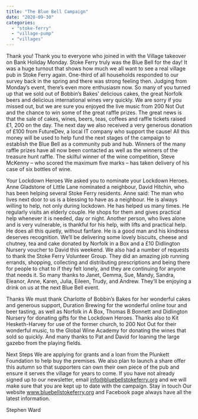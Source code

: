 ```yaml
---
title: "The Blue Bell Campaign"
date: "2020-09-30"
categories: 
  - "stoke-ferry"
  - "village-pump"
  - "villages"
---
```


Thank you! Thank you to everyone who joined in with the Village takeover on Bank Holiday Monday. Stoke Ferry truly was the Blue Bell for the day! It was a huge turnout that shows how much we all want to see a real village pub in Stoke Ferry again. One-third of all households responded to our survey back in the spring and there was strong feeling then. Judging from Monday’s event, there’s even more enthusiasm now. So many of you turned up that we sold out of Bobbin’s Bakes’ delicious cakes, the great Norfolk beers and delicious international wines very quickly. We are sorry if you missed out, but we are sure you enjoyed the live music from 200 Not Out and the chance to win some of the great raffle prizes. The great news is that the sale of cakes, wines, beers, teas, coffees and raffle tickets raised £1, 200 on the day. The next day we also received a very generous donation of £100 from FutureDev, a local IT company who support the cause! All this money will be used to help fund the next stages of the campaign to establish the Blue Bell as a community pub and hub. Winners of the many raffle prizes have all now been contacted as well as the winners of the treasure hunt raffle. The skilful winner of the wine competition, Steve McKenny – who scored the maximum five marks – has taken delivery of his case of six bottles of wine.

Your Lockdown Heroes We asked you to nominate your Lockdown Heroes. Anne Gladstone of Little Lane nominated a neighbour, David Hitchin, who has been helping several Stoke Ferry residents. Anne said: The man who lives next door to us is a blessing to have as a neighbour. He is always willing to help, not only during lockdown. He has helped us many times. He regularly visits an elderly couple. He shops for them and gives practical help whenever it is needed, day or night. Another person, who lives alone and is very vulnerable, is thankful for his help, with lifts and practical help. He does all this quietly, without fanfare. He is a good man and his kindness deserves recognition. We’ll be delivering some lovely biscuits, cheese and chutney, tea and cake donated by Norfolk in a Box and a £10 Didlington Nursery voucher to David this weekend. We also had a number of requests to thank the Stoke Ferry Volunteer Group. They did an amazing job running errands, shopping, collecting and distributing prescriptions and being there for people to chat to if they felt lonely, and they are continuing for anyone that needs it. So many thanks to Janet, Gemma, Sue, Mandy, Sandra, Eleanor, Anne, Karen, Julia, Eileen, Trudy, and Andrew. They’ll be enjoying a drink on us at the next Blue Bell event.

Thanks We must thank Charlotte of Bobbin’s Bakes for her wonderful cakes and generous support, Duration Brewing for the wonderful online tour and beer tasting, as well as Norfolk in A Box, Thomas B Bonnett and Didlington Nursery for donating gifts for the Lockdown Heroes. Thanks also to Kit Hesketh-Harvey for use of the former church, to 200 Not Out for their wonderful music, to the Global Wine Academy for donating the wines that sold so quickly. And many thanks to Pat and David for loaning the large gazebo from the playing fields.

Next Steps We are applying for grants and a loan from the Plunkett Foundation to help buy the premises. We also plan to launch a share offer this autumn so that supporters can own their own piece of the pub and ensure it serves the village for years to come. If you have not already signed up to our newsletter, email info@bluebellstokeferry.org and we will make sure that you are kept up to date with the campaign. Stay in touch Our website www.bluebellstokeferry.org and Facebook page always have all the latest information.

Stephen Ward
